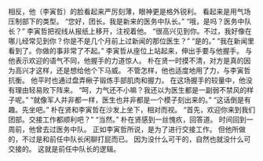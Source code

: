 相反，他（李寅哲）的脸看起来严厉刻薄，眼神更是格外锐利。
看起来是用气场压制部下的类型。
“您好，团长。我是新来的医务中队长。”
“哦，是吗？医务中队长？”
李寅哲把视线从报纸上移开，注视着他。
“很高兴见到你。不过，我好像在哪儿经常见到你？你是不是几个月前上过新闻的那位医生？”
“是的。”
“我在新闻里看到了。你做的事非常了不起。”
李寅哲从座位上站起来，伸出手要与他握手。
与他表示欢迎的语气不同，他握手的力道惊人。
朴在贤一时摸不清，对方是真的因为高兴才这样，还是想给他个下马威。
不管怎样，他也适度地用了力，与李寅哲抗衡。
他平时也通过盘弄楸子锻炼手部肌肉和握力。
在这场握手的较量中，他没有理由轻易败下阵来。
“呵，力气还不小嘛？我还以为医生都是一副弱不禁风的样子呢。”
“就像军人并非都一样，医生也并非都是一个模子刻出来的。”
“这话倒是有趣。先坐吧。”
朴在贤和李寅哲在沙发上坐下，相对而视。
“首先，欢迎你来到我们团部。交接工作都顺利吧？”
“当然。”
朴在贤感到一丝愧疚，回答道。
时间回到一周前，他曾去过医务中队。
正如李寅哲所说，是为了进行交接工作。
但他所做的，不过是和前任中队长闲聊打屁而已。
因为没什么可干的，自然也就没什么可交接的。
这就是前任中队长的逻辑。